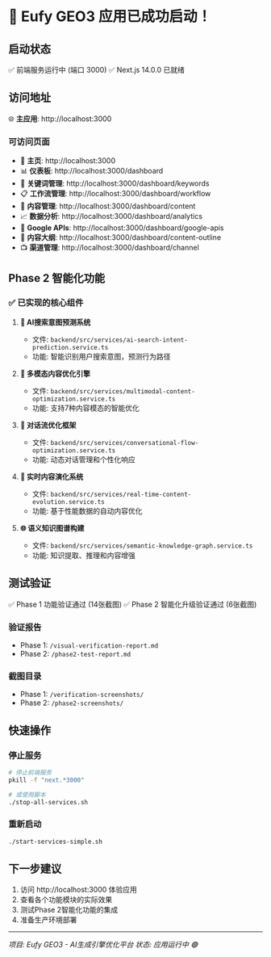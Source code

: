 # 🎉 Eufy GEO3 应用已成功启动！

## 启动状态
✅ 前端服务运行中 (端口 3000)
✅ Next.js 14.0.0 已就绪

## 访问地址
🌐 **主应用**: http://localhost:3000

### 可访问页面
- 📱 **主页**: http://localhost:3000
- 📊 **仪表板**: http://localhost:3000/dashboard
- 🔑 **关键词管理**: http://localhost:3000/dashboard/keywords
- 📋 **工作流管理**: http://localhost:3000/dashboard/workflow
- 📝 **内容管理**: http://localhost:3000/dashboard/content
- 📈 **数据分析**: http://localhost:3000/dashboard/analytics
- 🔗 **Google APIs**: http://localhost:3000/dashboard/google-apis
- 📄 **内容大纲**: http://localhost:3000/dashboard/content-outline
- 📺 **渠道管理**: http://localhost:3000/dashboard/channel

## Phase 2 智能化功能
### ✅ 已实现的核心组件
1. **🧠 AI搜索意图预测系统**
   - 文件: `backend/src/services/ai-search-intent-prediction.service.ts`
   - 功能: 智能识别用户搜索意图，预测行为路径

2. **🎨 多模态内容优化引擎**
   - 文件: `backend/src/services/multimodal-content-optimization.service.ts`
   - 功能: 支持7种内容模态的智能优化

3. **💬 对话流优化框架**
   - 文件: `backend/src/services/conversational-flow-optimization.service.ts`
   - 功能: 动态对话管理和个性化响应

4. **🔄 实时内容演化系统**
   - 文件: `backend/src/services/real-time-content-evolution.service.ts`
   - 功能: 基于性能数据的自动内容优化

5. **🌐 语义知识图谱构建**
   - 文件: `backend/src/services/semantic-knowledge-graph.service.ts`
   - 功能: 知识提取、推理和内容增强

## 测试验证
✅ Phase 1 功能验证通过 (14张截图)
✅ Phase 2 智能化升级验证通过 (6张截图)

### 验证报告
- Phase 1: `/visual-verification-report.md`
- Phase 2: `/phase2-test-report.md`

### 截图目录
- Phase 1: `/verification-screenshots/`
- Phase 2: `/phase2-screenshots/`

## 快速操作
### 停止服务
```bash
# 停止前端服务
pkill -f "next.*3000"

# 或使用脚本
./stop-all-services.sh
```

### 重新启动
```bash
./start-services-simple.sh
```

## 下一步建议
1. 访问 http://localhost:3000 体验应用
2. 查看各个功能模块的实际效果
3. 测试Phase 2智能化功能的集成
4. 准备生产环境部署

---
*项目: Eufy GEO3 - AI生成引擎优化平台*
*状态: 应用运行中 🟢*